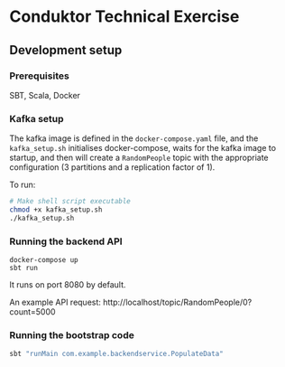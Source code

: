 # Conduktor Technical Exercise

## Development setup
### Prerequisites
SBT, Scala, Docker
### Kafka setup
The kafka image is defined in the `docker-compose.yaml` file, and the `kafka_setup.sh` initialises docker-compose,
waits for the kafka image to startup, and then will create a `RandomPeople` topic with the appropriate configuration
(3 partitions and a replication factor of 1).

To run:
```sh
# Make shell script executable
chmod +x kafka_setup.sh
./kafka_setup.sh
```

### Running the backend API
```
docker-compose up
sbt run
```

It runs on port 8080 by default.

An example API request: http://localhost/topic/RandomPeople/0?count=5000
### Running the bootstrap code
```sh
sbt "runMain com.example.backendservice.PopulateData"
```